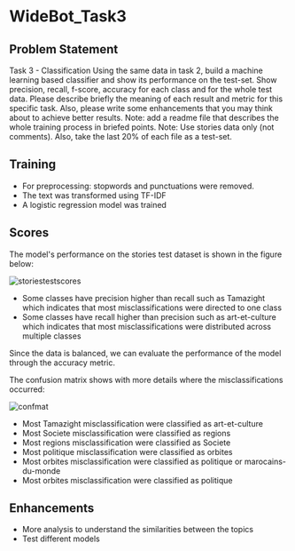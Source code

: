 # WideBot_Task3
## Problem Statement
Task 3 - Classification Using the same data in task 2, build a machine learning based classifier and show its performance on the test-set. Show precision, recall, f-score, accuracy for each class and for the whole test data. Please describe briefly the meaning of each result and metric for this specific task. Also, please write some enhancements that you may think about to achieve better results. Note: add a readme file that describes the whole training process in briefed points. Note: Use stories data only (not comments). Also, take the last 20% of each file as a test-set.

## Training
* For preprocessing: stopwords and punctuations were removed.
* The text was transformed using TF-IDF
* A logistic regression model was trained

## Scores
The model's performance on the stories test dataset is shown in the figure below: 

![storiestestscores](https://github.com/Aisha-Hagar/WideBot_Task3/assets/61799091/07872898-8fa7-404e-a5f5-57bc649aa018)

* Some classes have precision higher than recall such as Tamazight which indicates that most misclassifications were directed to one class
* Some classes have recall higher than precision such as art-et-culture which indicates that most misclassifications were distributed across multiple classes

Since the data is balanced, we can evaluate the performance of the model through the accuracy metric.

The confusion matrix shows with more details where the misclassifications occurred:

![confmat](https://github.com/Aisha-Hagar/WideBot_Task3/assets/61799091/06270f06-43fa-4273-84d1-4432ae58a6c4)

* Most Tamazight misclassification were classified as art-et-culture
* Most Societe misclassification were classified as regions
* Most regions misclassification were classified as Societe
* Most politique misclassification were classified as orbites
* Most orbites misclassification were classified as politique or marocains-du-monde
* Most orbites misclassification were classified as politique

## Enhancements
* More analysis to understand the similarities between the topics 
* Test different models
